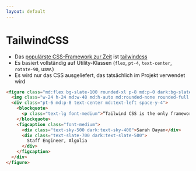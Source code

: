 ```yaml
---
layout: default
---
```


# TailwindCSS <SubHeading text="CSS-Frameworks"/>

<div class="grid grid-cols-12 gap-6">
<div class="col-span-12">

- Das [populärste CSS-Framework zur Zeit](https://2023.stateofcss.com/en-US/css-frameworks/) ist [tailwindcss](https://tailwindcss.com/)
- Es basiert vollständig auf Utility-Klassen (`flex`, `pt-4`, `text-center`, `rotate-90`, usw.)
- Es wird nur das CSS ausgeliefert, das tatsächlich im Projekt verwendet wird

<!-- prettier-ignore-start -->

```html
<figure class="md:flex bg-slate-100 rounded-xl p-8 md:p-0 dark:bg-slate-800">
  <img class="w-24 h-24 md:w-48 md:h-auto md:rounded-none rounded-full mx-auto" src="/sarah-dayan.jpg" />
  <div class="pt-6 md:p-8 text-center md:text-left space-y-4">
    <blockquote>
      <p class="text-lg font-medium">“Tailwind CSS is the only framework that I've seen scale on large teams...”</p>
    </blockquote>
    <figcaption class="font-medium">
      <div class="text-sky-500 dark:text-sky-400">Sarah Dayan</div>
      <div class="text-slate-700 dark:text-slate-500">
        Staff Engineer, Algolia
      </div>
    </figcaption>
  </div>
</figure>
```
<!-- prettier-ignore-end -->

</div>
</div>

<div class="flex gap-4 text-6xl absolute bottom left">
    <div class="i-devicon-tailwindcss"/>
</div>

<PageNumber/>
